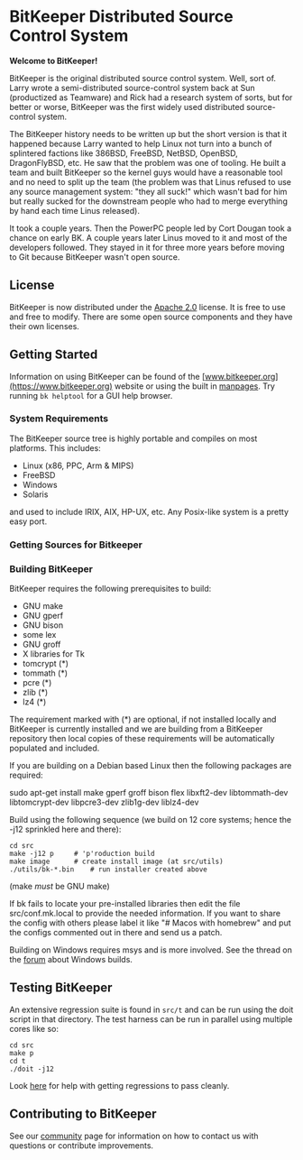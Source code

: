 # BitKeeper Distributed Source Control System

**Welcome to BitKeeper!**

BitKeeper is the original distributed source control system.  Well,
sort of.  Larry wrote a semi-distributed source-control system back at
Sun (productized as Teamware) and Rick had a research system of sorts,
but for better or worse, BitKeeper was the first widely used distributed
source-control system.

The BitKeeper history needs to be written up but the short version
is that it happened because Larry wanted to help Linux not turn into
a bunch of splintered factions like 386BSD, FreeBSD, NetBSD, OpenBSD,
DragonFlyBSD, etc.  He saw that the problem was one of tooling. He built
a team and built BitKeeper so the kernel guys would have a reasonable
tool and no need to split up the team (the problem was that Linus refused
to use any source management system: "they all suck!" which wasn't bad
for him but really sucked for the downstream people who had to merge
everything by hand each time Linus released).

It took a couple years. Then the PowerPC people led by Cort Dougan took
a chance on early BK. A couple years later Linus moved to it and most of
the developers followed.  They stayed in it for three more years before
moving to Git because BitKeeper wasn't open source.

## License

BitKeeper is now distributed under the
[Apache 2.0](http://www.apache.org/licenses/LICENSE-2.0)
license. It is free to use and free to modify.
There are some open source components and they have their own licenses.

## Getting Started

Information on using BitKeeper can be found of the
[www.bitkeeper.org](https://www.bitkeeper.org) website or using the
built in [manpages](https://www.bitkeeper.org/man/). Try running
`bk helptool` for a GUI help browser.

### System Requirements

The BitKeeper source tree is highly portable and compiles on most platforms.
This includes:

* Linux (x86, PPC, Arm & MIPS)
* FreeBSD
* Windows
* Solaris

and used to include IRIX, AIX, HP-UX, etc.  Any Posix-like system is a
pretty easy port.

### Getting Sources for Bitkeeper

### Building BitKeeper

BitKeeper requires the following prerequisites to build:

* GNU make
* GNU gperf
* GNU bison
* some lex
* GNU groff
* X libraries for Tk
* tomcrypt (*)
* tommath (*)
* pcre (*)
* zlib (*)
* lz4 (*)

The requirement marked with (*) are optional, if not installed locally
and BitKeeper is currently installed and we are building from a
BitKeeper repository then local copies of these requirements will be
automatically populated and included.

If you are building on a Debian based Linux then the following
packages are required:

  sudo apt-get install make gperf groff bison flex libxft2-dev libtommath-dev libtomcrypt-dev libpcre3-dev zlib1g-dev liblz4-dev

Build using the following sequence (we build on 12 core systems;
hence the -j12 sprinkled here and there):

	cd src
	make -j12 p		# 'p'roduction build
	make image		# create install image (at src/utils)
	./utils/bk-*.bin	# run installer created above

(make *must* be GNU make)

If bk fails to locate your pre-installed libraries then edit the file
src/conf.mk.local to provide the needed information.  If you want to
share the config with others please label it like "# Macos with homebrew"
and put the configs commented out in there and send us a patch.

Building on Windows requires msys and is more involved. See the thread
on the
[forum](https://users.bitkeeper.org/t/howto-building-bitkeeper-on-windows/78)
about Windows builds.

## Testing BitKeeper

An extensive regression suite is found in `src/t` and can be run using
the doit script in that directory.  The test harness can be run in
parallel using multiple cores like so:

	cd src
	make p
	cd t
	./doit -j12

Look [here](https://users.bitkeeper.org/t/running-regressions-on-a-clean-linux-machine/74)
for help with getting regressions to pass cleanly.

## Contributing to BitKeeper

See our [community](https://www.bitkeeper.org/community.html) page for
information on how to contact us with questions or contribute
improvements.

